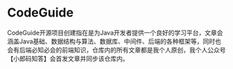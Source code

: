 # CodeGuide
CodeGuide开源项目创建指在是为Java开发者提供一个良好的学习平台，文章会涵盖Java基础、数据结构与算法、数据库、中间件、后端的各种框架等，同时也会有后端必知必会的前端知识，仓库内的所有文章都是我个人原创，我个人公众号【小郎码知答】会首发文章并同步该仓库内。


